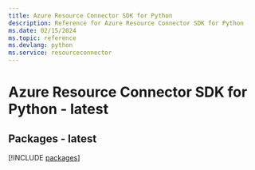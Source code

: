```yaml
---
title: Azure Resource Connector SDK for Python
description: Reference for Azure Resource Connector SDK for Python
ms.date: 02/15/2024
ms.topic: reference
ms.devlang: python
ms.service: resourceconnector
---
```

# Azure Resource Connector SDK for Python - latest
## Packages - latest
[!INCLUDE [packages](resource-connector-index.md)]